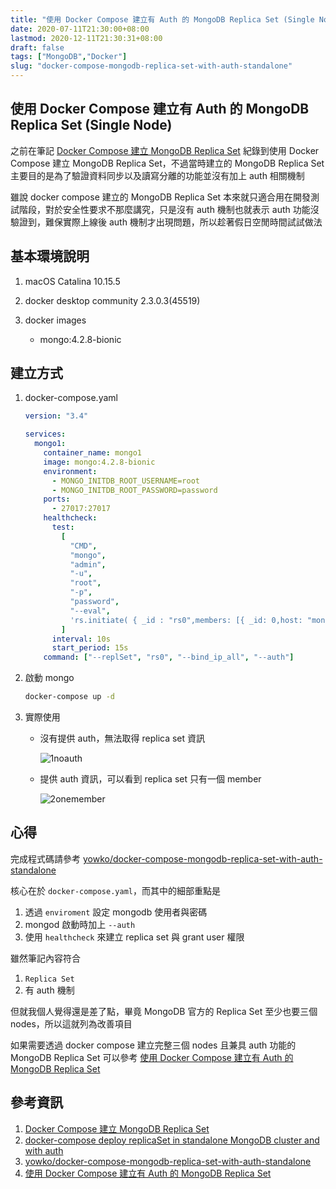```yaml
---
title: "使用 Docker Compose 建立有 Auth 的 MongoDB Replica Set (Single Node)"
date: 2020-07-11T21:30:00+08:00
lastmod: 2020-12-11T21:30:31+08:00
draft: false
tags: ["MongoDB","Docker"]
slug: "docker-compose-mongodb-replica-set-with-auth-standalone"
---
```


## 使用 Docker Compose 建立有 Auth 的 MongoDB Replica Set (Single Node)

之前在筆記 [Docker Compose 建立 MongoDB Replica Set](/docker-compose-mongodb-replica-set/) 紀錄到使用 Docker Compose 建立 MongoDB Replica Set，不過當時建立的 MongoDB Replica Set 主要目的是為了驗證資料同步以及讀寫分離的功能並沒有加上 auth 相關機制

雖說 docker compose 建立的 MongoDB Replica Set 本來就只適合用在開發測試階段，對於安全性要求不那麼講究，只是沒有 auth 機制也就表示 auth 功能沒驗證到，難保實際上線後 auth 機制才出現問題，所以趁著假日空閒時間試試做法

## 基本環境說明

1. macOS Catalina 10.15.5
2. docker desktop community 2.3.0.3(45519)
3. docker images

    - mongo:4.2.8-bionic

## 建立方式

1. docker-compose.yaml

    ```yaml
    version: "3.4"

    services:
      mongo1:
        container_name: mongo1
        image: mongo:4.2.8-bionic
        environment:
          - MONGO_INITDB_ROOT_USERNAME=root
          - MONGO_INITDB_ROOT_PASSWORD=password
        ports:
          - 27017:27017
        healthcheck:
          test:
            [
              "CMD",
              "mongo",
              "admin",
              "-u",
              "root",
              "-p",
              "password",
              "--eval",
              'rs.initiate( { _id : "rs0",members: [{ _id: 0,host: "mongo1:27017" }]}); db.getSiblingDB("admin").grantRolesToUser("root",[ "clusterAdmin" ]);',
            ]
          interval: 10s
          start_period: 15s
        command: ["--replSet", "rs0", "--bind_ip_all", "--auth"]
    ```

2. 啟動 mongo

    ```bash
    docker-compose up -d
    ```

3. 實際使用

    - 沒有提供 auth，無法取得 replica set 資訊

        ![1noauth](https://user-images.githubusercontent.com/3851540/87247548-ff883600-c486-11ea-85a4-72419aa5399a.jpg)

    - 提供 auth 資訊，可以看到 replica set 只有一個 member

        ![2onemember](https://user-images.githubusercontent.com/3851540/87247556-01ea9000-c487-11ea-9e8f-511ad9c6c09c.jpg)

## 心得

完成程式碼請參考 [yowko/docker-compose-mongodb-replica-set-with-auth-standalone](https://github.com/yowko/docker-compose-mongodb-replica-set-with-auth-standalone)

核心在於 `docker-compose.yaml`，而其中的細部重點是

1. 透過 `enviroment` 設定 mongodb 使用者與密碼
2. mongod 啟動時加上 `--auth`
3. 使用 `healthcheck` 來建立 replica set 與 grant user 權限

雖然筆記內容符合

1. `Replica Set`
2. 有 auth 機制

但就我個人覺得還是差了點，畢竟 MongoDB 官方的 Replica Set 至少也要三個 nodes，所以這就列為改善項目

如果需要透過 docker compose 建立完整三個 nodes 且兼具 auth 功能的 MongoDB Replica Set 可以參考 [使用 Docker Compose 建立有 Auth 的 MongoDB Replica Set](ttps://blog.yowko.com/docker-compose-mongodb-replica-set-with-auth)

## 參考資訊

1. [Docker Compose 建立 MongoDB Replica Set](/docker-compose-mongodb-replica-set/)
2. [docker-compose deploy replicaSet in standalone MongoDB cluster and with auth](https://www.cnblogs.com/autohome7390/p/11390465.html)
3. [yowko/docker-compose-mongodb-replica-set-with-auth-standalone](https://github.com/yowko/docker-compose-mongodb-replica-set-with-auth-standalone)
4. [使用 Docker Compose 建立有 Auth 的 MongoDB Replica Set](ttps://blog.yowko.com/docker-compose-mongodb-replica-set-with-auth)
